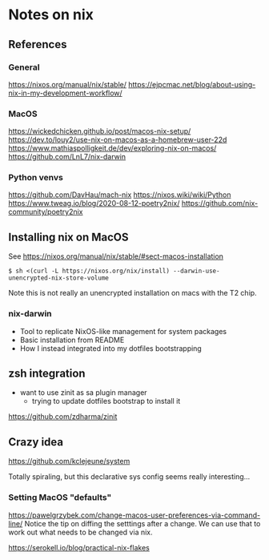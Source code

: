# Notes on nix

## References

### General
https://nixos.org/manual/nix/stable/
https://ejpcmac.net/blog/about-using-nix-in-my-development-workflow/

### MacOS
https://wickedchicken.github.io/post/macos-nix-setup/
https://dev.to/louy2/use-nix-on-macos-as-a-homebrew-user-22d
https://www.mathiaspolligkeit.de/dev/exploring-nix-on-macos/
https://github.com/LnL7/nix-darwin

### Python venvs
https://github.com/DavHau/mach-nix
https://nixos.wiki/wiki/Python
https://www.tweag.io/blog/2020-08-12-poetry2nix/
https://github.com/nix-community/poetry2nix


## Installing nix on MacOS
See https://nixos.org/manual/nix/stable/#sect-macos-installation

```
$ sh <(curl -L https://nixos.org/nix/install) --darwin-use-unencrypted-nix-store-volume
```

Note this is not really an unencrypted installation on macs with the T2 chip.

### nix-darwin
- Tool to replicate NixOS-like management for system packages
- Basic installation from README
- How I instead integrated into my dotfiles bootstrapping


## zsh integration
- want to use zinit as sa plugin manager
  - trying to update dotfiles bootstrap to install it


https://github.com/zdharma/zinit



## Crazy idea
https://github.com/kclejeune/system

Totally spiraling, but this declarative sys config seems really interesting...


### Setting MacOS "defaults"
https://pawelgrzybek.com/change-macos-user-preferences-via-command-line/
Notice the tip on diffing the setttings after a change.
We can use that to work out what needs to be changed via nix.

https://serokell.io/blog/practical-nix-flakes

